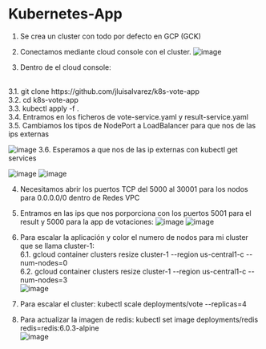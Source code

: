 # Kubernetes-App

1. Se crea un cluster con todo por defecto en GCP (GCK)
2. Conectamos mediante cloud console con el cluster.
![image](https://user-images.githubusercontent.com/29258769/121071522-551cae00-c7d0-11eb-8c16-e6e7e2863b26.png)

3. Dentro de el cloud console:
 <br>
  3.1. git clone https://github.com/jluisalvarez/k8s-vote-app
  <br>
  3.2. cd k8s-vote-app
  <br>
  3.3. kubectl apply -f .
  <br>
  3.4. Entramos en los ficheros de vote-service.yaml y result-service.yaml
  <br>
  3.5. Cambiamos los tipos de NodePort a LoadBalancer para que nos de las ips externas
  
  ![image](https://user-images.githubusercontent.com/29258769/121072091-0e7b8380-c7d1-11eb-97c5-e27bc28fc7bb.png)
  3.6. Esperamos a que nos de las ip externas con kubectl get services
  
  ![image](https://user-images.githubusercontent.com/29258769/121072172-2521da80-c7d1-11eb-9ba3-a74eecd81ed2.png)
  ![image](https://user-images.githubusercontent.com/29258769/121072320-5d291d80-c7d1-11eb-998a-7e14d9bd8181.png)

4. Necesitamos abrir los puertos TCP del 5000 al 30001 para los nodos para 0.0.0.0/0 dentro de Redes VPC<br>
5. Entramos en las ips que nos porporciona con los puertos 5001 para el result y 5000 para la app de votaciones:
 ![image](https://user-images.githubusercontent.com/29258769/121072459-88ac0800-c7d1-11eb-8b57-38c15bb8dbd7.png)
![image](https://user-images.githubusercontent.com/29258769/121072474-8cd82580-c7d1-11eb-92fe-c3913e9a1d99.png)
6. Para escalar la aplicación y color el numero de nodos para mi cluster que se llama cluster-1:<br>
  6.1. gcloud container clusters resize cluster-1 --region us-central1-c --num-nodes=0<br>
  6.2. gcloud container clusters resize cluster-1 --region us-central1-c --num-nodes=3<br>
  ![image](https://user-images.githubusercontent.com/29258769/121072810-f6583400-c7d1-11eb-9a4e-25e239604691.png)

7. Para escalar el cluster: kubectl scale deployments/vote --replicas=4<br>
8. Para actualizar la imagen de redis: kubectl set image deployments/redis redis=redis:6.0.3-alpine<br>
 ![image](https://user-images.githubusercontent.com/29258769/121072857-0bcd5e00-c7d2-11eb-9d05-117b1fccde9d.png)
